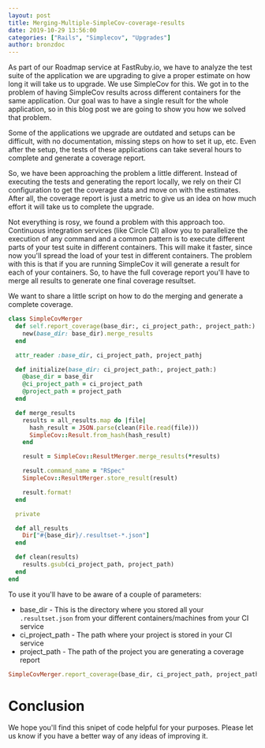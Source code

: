 ```yaml
---
layout: post
title: Merging-Multiple-SimpleCov-coverage-results
date: 2019-10-29 13:56:00
categories: ["Rails", "Simplecov", "Upgrades"]
author: bronzdoc
---
```


As part of our Roadmap service at FastRuby.io, we have to analyze the test suite of the application we are upgrading to give a proper estimate on how long it will take us to upgrade. We use SimpleCov for this.
We got in to the problem of having SimpleCov results across different containers for the same application. Our goal was to have a single result for the whole application, so in this blog post we are going to show you how we solved that problem.

<!--more-->

Some of the applications we upgrade are outdated and setups can be difficult, with no documentation, missing steps on how to set it up, etc. Even after the setup, the tests of these applications can take several hours to complete and generate a coverage report.

So, we have been approaching the problem a little different. Instead of executing the tests and generating the report locally, we rely on their CI configuration to get the coverage data and move on with the estimates. After all, the coverage report is just a metric to give us an idea on how much effort it will take us to complete the upgrade.

Not everything is rosy, we found a problem with this approach too. Continuous integration services (like Circle CI) allow you to parallelize the execution of any command and a common pattern is to execute different parts of your test suite in different containers. This will make it faster, since now you'll spread the load of your test in different containers. The problem with this is that if you are running SimpleCov it will generate a result for each of your containers. So, to have the full coverage report you'll have to merge all results to generate one final coverage resultset.

We want to share a little script on how to do the merging and generate a complete coverage.

```ruby
class SimpleCovMerger
  def self.report_coverage(base_dir:, ci_project_path:, project_path:)
    new(base_dir: base_dir).merge_results
  end

  attr_reader :base_dir, ci_project_path, project_pathj

  def initialize(base_dir: ci_project_path:, project_path:)
    @base_dir = base_dir
    @ci_project_path = ci_project_path
    @project_path = project_path
  end

  def merge_results
    results = all_results.map do |file|
      hash_result = JSON.parse(clean(File.read(file)))
      SimpleCov::Result.from_hash(hash_result)
    end

    result = SimpleCov::ResultMerger.merge_results(*results)

    result.command_name = "RSpec"
    SimpleCov::ResultMerger.store_result(result)

    result.format!
  end

  private

  def all_results
    Dir["#{base_dir}/.resultset-*.json"]
  end

  def clean(results)
    results.gsub(ci_project_path, project_path)
  end
end
```

To use it you'll have to be aware of a couple of parameters:

* base_dir         - This is the directory where you stored all your `.resultset.json` from your different containers/machines from your CI service
* ci_project_path  - The path where your project is stored in your CI service
* project_path     - The path of the project you are generating a coverage report

```ruby
SimpleCovMerger.report_coverage(base_dir, ci_project_path, project_path)
```

# Conclusion
We hope you'll find this snipet of code helpful for your purposes. Please let us know if you have a better way of any ideas of improving it.
